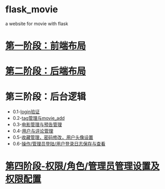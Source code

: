 # flask_movie
a website for movie with flask
# [第一阶段：前端布局](https://github.com/chistoiy/flask_movie/tree/5e5eb6e96119f3e7aa46b3ba4f880393fab566d3)    
# [第二阶段：后端布局](https://github.com/chistoiy/flask_movie/tree/92c5b0a000fb28620391fdc00f66c0c5e67c5a6e)  
# 第三阶段：后台逻辑
* 0.1-[login验证](https://github.com/chistoiy/flask_movie/tree/219f967857acbbaecdaf140ff073cd7cce773a23)  
* 0.2-[tag管理与movie_add](https://github.com/chistoiy/flask_movie/tree/778cab70a66b65b1390934e72043421f2da1c2a8)  
* 0.3-[电影管理与预告管理](https://github.com/chistoiy/flask_movie/tree/9739de97e1aa0cd6d86830055ae4d3d907492fbe)  
* 0.4-[用户与评论管理](https://github.com/chistoiy/flask_movie/tree/cc3d324c3421de702d54c4f1d8325c51e7baae34)  
* 0.5-[收藏管理，密码修改，用户头像设置](https://github.com/chistoiy/flask_movie/tree/f6ec4ee17a3f17a8002d6d345b835080ac864885)  
* 0.6-[操作/管理员登陆/用户登录日志保存与查看](https://github.com/chistoiy/flask_movie/tree/7ba53ec65b45785be7ba2da242206d5c5068b0bf)
# [第四阶段-权限/角色/管理员管理设置及权限配置](https://github.com/chistoiy/flask_movie/tree/3bab2a69e4505d56a13ea95fa1e323bd0a5684f6)

